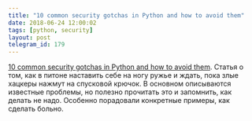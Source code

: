 ```yaml
---
title: "10 common security gotchas in Python and how to avoid them"
date: 2018-06-24 12:00:02
tags: [python, security]
layout: post
telegram_id: 179
---
```


[10 common security gotchas in Python and how to avoid them](https://hackernoon.com/-e19fbe265e03). Статья о том, как в питоне наставить себе на ногу ружье и ждать, пока злые хацкеры нажмут на спусковой крючок. В основном описываются известные проблемы, но полезно прочитать это и запомнить, как делать не надо. Особенно порадовали конкретные примеры, как сделать больно.
